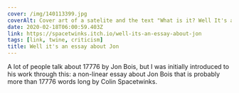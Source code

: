 ```yaml
---
cover: /img/140113399.jpg
coverAlt: Cover art of a satelite and the text "What is it? Well It's an essay about Jon" with the subtitle "a non-linear twine essay about the creative arc of Jon Bois, starting from Progressive Boink, all the way to 17776 at SBnation"
date: 2020-02-18T06:00:59.403Z
link: https://spacetwinks.itch.io/well-its-an-essay-about-jon
tags: [link, twine, criticism]
title: Well it's an essay about Jon
---
```


A lot of people talk about 17776 by Jon Bois, but I was initially introduced to his work through this: a non-linear essay about Jon Bois that is probably more than 17776 words long by Colin Spacetwinks.
